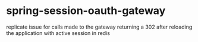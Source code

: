 # spring-session-oauth-gateway
replicate issue for calls made to the gateway returning a 302 after reloading the application with active session in redis
